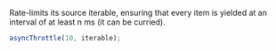 Rate-limits its source iterable, ensuring that every item is yielded at an interval of at least n ms (it can be curried).
```js
asyncThrottle(10, iterable);
```
